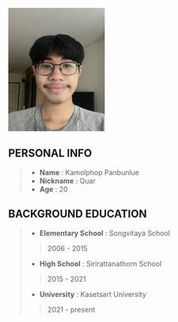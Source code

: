 <img src="https://raw.githubusercontent.com/L3b1-qw/6530250301.github.io/main/IMG_2876%20(1).jpg" 
     alt="Person" style="height: 250px; width: 195px;" />

## PERSONAL INFO
> - **Name** : Kamolphop Panbunlue
> - **Nickname** : Quar
> - **Age** : 20

## BACKGROUND EDUCATION
> - **Elementary School** : Songvitaya School
>> 2006 - 2015
> - **High School** : Sirirattanathorn School
>> 2015 - 2021
> - **University** : Kasetsart University
>> 2021 - present



